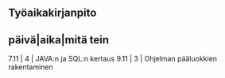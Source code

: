 Työaikakirjanpito
-----------------

päivä|aika|mitä tein
--------------------
7.11 | 4 | JAVA:n ja SQL:n kertaus
9.11 | 3 | Ohjelman pääluokkien rakentaminen

